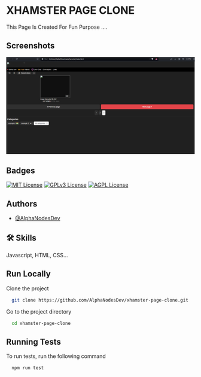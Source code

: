 
# XHAMSTER PAGE CLONE

This Page Is Created For Fun Purpose ....

## Screenshots

![App Screenshot](image.png)


## Badges


[![MIT License](https://img.shields.io/badge/License-MIT-green.svg)](https://choosealicense.com/licenses/mit/)
[![GPLv3 License](https://img.shields.io/badge/License-GPL%20v3-yellow.svg)](https://opensource.org/licenses/)
[![AGPL License](https://img.shields.io/badge/license-AGPL-blue.svg)](http://www.gnu.org/licenses/agpl-3.0)


## Authors

- [@AlphaNodesDev](https://www.github.com/AlphaNodesDev)


## 🛠 Skills
Javascript, HTML, CSS...


## Run Locally

Clone the project

```bash
  git clone https://github.com/AlphaNodesDev/xhamster-page-clone.git
```

Go to the project directory

```bash
  cd xhamster-page-clone
```

## Running Tests

To run tests, run the following command

```bash
  npm run test
```

